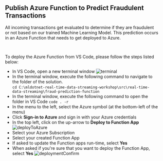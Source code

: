 ## Publish Azure Function to Predict Fraudulent Transactions
All incoming transactions get evaluated to determine if they are fraudulent or not based on our trained Machine Learning Model.
This prediction occurs in an Azure Function that needs to get deployed to Azure.

<br/>

To deploy the Azure Function from VS Code, please follow the steps listed below:

   - In VS Code, open a new terminal window ![terminal](https://github.com/aslotte/mldotnet-real-time-data-streaming-workshop/blob/master/instructions/images/vscode-open-terminal.png) </br> 
   - In the terminal window, execute the following command to navigate to the folder of the solution.</br>`cd C:\mldotnet-real-time-data-streaming-workshop\src\real-time-data-streaming\fraud-prediction-function`
   - In the terminal window, execute the following command to open the folder in VS Code `code . -r`
   - In the menu to the left, select the Azure symbol (at the bottom-left of the menu)
   - Click **Sign-in to Azure** and sign in with your Azure credentials </br>
   - In the top left, click on the up-arrow to **Deploy to Function App**
![deployToAzure](https://github.com/aslotte/mldotnet-real-time-data-streaming-workshop/blob/master/instructions/images/publish-function-vs-code-publish.png)
   - Select your Azure Subscription
   - Select your created Function App
   - If asked to update the Function apps run-time, select **Yes**
   - When asked if you're sure that you want to deploy the Function App, select **Yes**
   ![deploymentConfirm](https://github.com/aslotte/mldotnet-real-time-data-streaming-workshop/blob/master/instructions/images/vscode-deploy-function-confirm.PNG)

